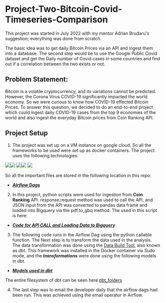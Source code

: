 # Project-Two-Bitcoin-Covid-Timeseries-Comparison

This project was started in July 2022 with my mentor Adrian Brudaru's suggestion; everything was done from scratch.

The basic idea was to get daily Bitcoin Prices via an API and ingest them into a database. The second step would be to 
use the Google Public Covid dataset and get the Daily number of Covid cases in some countries and find out if a correlation between the two exists or not. 

## Problem Statement:

Bitcoin is a volatile cryptocurrency, and its variations cannot be predicted. However, the Corona Virus COVID-19 significantly impacted the world economy. So we were curious to know 
how COVID-19 effected Bitcoin Prices. To answer this question, we decided to do an end-to-end project which could ingest daily COVID-19 cases from the top 9 economies of the world and also ingest the everyday Bitcoin prices from Coin Ranking API. 

## Project Setup

1. The project was set up on a VM instance on google cloud. So all the frameworks to be used were set up as docker containers.
The project uses the following technologies.

<img src="https://img.shields.io/badge/Google Cloud-4885ed?style=for-the-badge&logo=googlecloud&logoColor=white" /><img src="https://img.shields.io/badge/airflow-000000?style=for-the-badge&logo=apacheairflow&logoColor=white" /> <img src="https://img.shields.io/badge/dbt-FFFFFF?style=for-the-badge&logo=dbt&logoColor=orange" /><img src="https://img.shields.io/badge/Python-3776AB?style=for-the-badge&logo=python&logoColor=white" /> <img src="https://img.shields.io/badge/data studio-4285F4?style=for-the-badge&logo=google&logoColor=black" />



So all the important files are stored in the following location in this repo:

+ ***[AIrflow Dags](https://github.com/AmanGuptAnalytics/Project-Two-Bitcoin-Covid-Timeseries-Comparison/tree/main/mnt/airflow/dags)***

2. In this project, python scripts were used for ingestion from **Coin Ranking** API.  response.request method was used to call the API, and JSON 
input from the API was converted to pandas data frame and loaded into Bigquery via the pdf.to_gbq method. The used in this script is here:

+ ***[Code for API CALL and Loading Data to Bigquery](https://github.com/AmanGuptAnalytics/Project-Two-Bitcoin-Covid-Timeseries-Comparison/blob/main/mnt/airflow/dags/scripts/Bitcoin_rate_API_and_upload.py)***

  

3. The following code runs in the Airflow Dag using the python callable function. The Next step is to transform the data used in the analysis.
The data transformation was done using the [Data Build Tool](https://www.getdbt.com/), also known as dbt. This framework was installed in the Docker container via Sudo mode, and the ***transformations*** were done using the following models in dbt.

+ ***[Models used in dbt](https://github.com/AmanGuptAnalytics/Project-Two-Bitcoin-Covid-Timeseries-Comparison/tree/main/mnt/airflow/dags/dbt_rev1/models/B_C_models)***

The entire filesystem of dbt can be seen here [dbt_folders](https://github.com/AmanGuptAnalytics/Project-Two-Bitcoin-Covid-Timeseries-Comparison/tree/main/mnt/airflow/dags/dbt_rev1)

4. The last step was to email the developer daily that the airflow dags had been run. This was achieved using the 
email operator in Airflow. 


